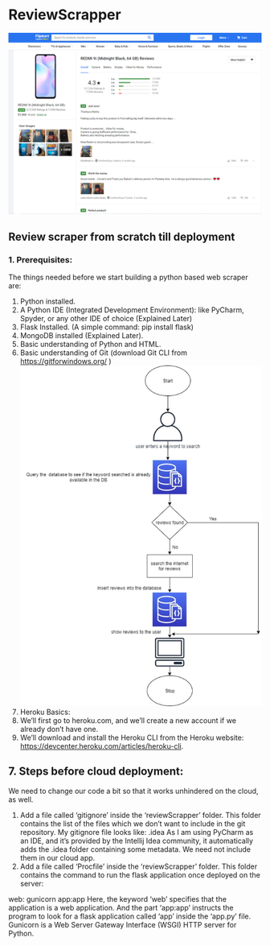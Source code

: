 # ReviewScrapper
![](review.png)
## Review scraper from scratch till deployment
### 1.	Prerequisites:
The things needed before we start building a python based web scraper are:
1.	Python installed.
2.  A Python IDE (Integrated Development Environment): like PyCharm, Spyder, or any other IDE of choice (Explained Later)
3.	Flask Installed. (A simple command: pip install flask)
4.	MongoDB installed (Explained Later).
5.	Basic understanding of Python and HTML.
6.	Basic understanding of Git (download Git CLI from https://gitforwindows.org/ )
![](arch.jpg)
6.	Heroku Basics:
1.	We’ll first go to heroku.com, and we’ll create a new account if we already don’t have one.
2.	We’ll download and install the Heroku CLI from the Heroku website: https://devcenter.heroku.com/articles/heroku-cli.
## 7.	Steps before cloud deployment:
We need to change our code a bit so that it works unhindered on the cloud, as well.
1. Add a file called ‘gitignore’ inside the ‘reviewScrapper’ folder. This folder contains the list of the files which we don’t want to include in the git repository. My gitignore file looks like:
.idea
As I am using PyCharm as an IDE, and it’s provided by the Intellij Idea community, it automatically adds the .idea folder containing some metadata. We need not include them in our cloud app.
2. 	Add a file called ‘Procfile’ inside the ‘reviewScrapper’ folder. This folder contains the command to run the flask application once deployed on the server:

web: gunicorn app:app
Here, the keyword ‘web’ specifies that the application is a web application. And the part ‘app:app’ instructs the program to look for a flask application called ‘app’ inside the ‘app.py’ file. Gunicorn is a Web Server Gateway Interface (WSGI) HTTP server for Python.

